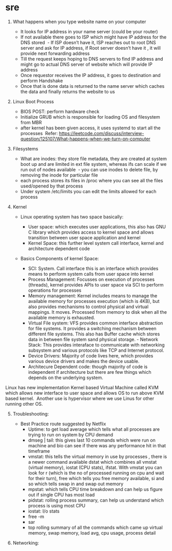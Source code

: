 # sre

1. What happens when you type website name on your computer 
    - It looks for IP address in your name server (could be your router) 
    - If not available there goes to ISP which might have IP address for the DNS stored
     - If ISP doesn’t have it, ISP reaches out to root DNS server and ask for IP address, if Root server doesn’t have it , it will provide next forwarding address 
    - Till the request keeps hoping to DNS servers to find IP address and might go to actual DNS server of website which will provide IP address 
    - Once requestor receives the IP address, it goes to destination and perform Handshake 
    - Once that is done data is returned to the name server which caches the data and finally returns the website to us

2. Linux Boot Process 
    - BIOS POST: perform hardware check 
    - Initialize GRUB which is responsible for loading OS and filesystem from MBR 
    - after kernel has been given access, it uses systemd to start all the processes 
    Refer: https://leetcode.com/discuss/interview-question/125107/What-happens-when-we-turn-on-computer
    
3. Filesystems 
    - What are inodes: they store file metadata, they are created at system boot up and are limited in ext file system, whereas ifs can scale if we run out of nodes available
     - you can use inodes to delete file, by removing the inode for particular file 
    - each process stores its files in /proc where you can see all the files used/opened by that process 
    - Under system /etc/limits you can edit the limits allowed for each process
    
4. Kernel 
    - Linux operating system has two space basically:  
        - User space: which executes user applications,  this also has GNU C library which provides access to kernel space and allows transition between user space application and kernel  
        - Kernel Space: this further level system call interface, kernel and architecture dependent code
        
    - Basics Components of kernel Space:
       - SCI: System. Call interface this is an interface which provides means to perform system calls from user space into kernel 
       - Process Management: Focusses on execution of processes (threads), kernel provides APIs to user space via SCI to perform operations for processes
       - Memory management: Kernel includes means to manage the available memory for processes execution (which is 4KB), but also provides mechanisms to control physical and virtual mappings. It moves. Processed from memory to disk when all the available memory is exhausted.  
       - Virtual File system: VFS provides common interface abstraction for file systems. It provides a switching mechanism between different file systems. This also has Buffer cache which stores data in between file system sand physical storage. - Network Stack: This provides interaface to communicate with networking subsystem and various protocols like TCP and Internet protocol. 
       - Device Drivers: Majority of code lives here, which provides various device drivers and makes the device usable.  
       - Architecure Dependent code: though majority of code is independent if architecture but there are few things which depends on the underlying system. 
        
Linux has new implementation Kernel based Virtual Machine called KVM which allows new interface to user space and allows OS to run above KVM based kernel.
 Another use is hypervisor where we use Linus for other running other OS.

5. Troubleshooting:
    - Best Practice route suggested by Netflix    
      - Uptime: to get load average which tells what all processes are trying to run on system by CPU demand    
      -  dmseg | tail: this gives last 10 commands which were run on machine and bio can see if there was any performance hit in that timeframe     
      -  vmstat: this tells the virtual memory in use by processes , there is a newer command available dstat which combines all vmstat (virtual memory), iostat (CPU stats), ifstat. With vmstat you can look for r (which is the no of processed running on cpu and wait for their turn), free which tells you free memory available, si and so which tells swap in and swap out memory     
      -  mpstat: which tells CPU time breakdown and can help us figure out if single CPU has most load      
      -  pidstat: rolling process summary, can help us understand which process is using most CPU      
      -  iostat: I/o stats       
      -  free -m       
      -  sar      
      -  top rolling summary of all the commands which came up virtual memory, swap memory, load avg, cpu usage, process detail 
        
6. Networking:
